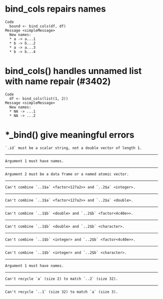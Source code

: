 # bind_cols repairs names

    Code
      bound <- bind_cols(df, df)
    Message <simpleMessage>
      New names:
      * a -> a...1
      * b -> b...2
      * a -> a...3
      * b -> b...4

# bind_cols() handles unnamed list with name repair (#3402)

    Code
      df <- bind_cols(list(1, 2))
    Message <simpleMessage>
      New names:
      * NA -> ...1
      * NA -> ...2

# *_bind() give meaningful errors

    `.id` must be a scalar string, not a double vector of length 1.

---

    Argument 1 must have names.

---

    Argument 2 must be a data frame or a named atomic vector.

---

    Can't combine `..1$a` <factor<127a2>> and `..2$a` <integer>.

---

    Can't combine `..1$a` <factor<127a2>> and `..2$a` <double>.

---

    Can't combine `..1$b` <double> and `..2$b` <factor<4c40e>>.

---

    Can't combine `..1$b` <double> and `..2$b` <character>.

---

    Can't combine `..1$b` <integer> and `..2$b` <factor<4c40e>>.

---

    Can't combine `..1$b` <integer> and `..2$b` <character>.

---

    Argument 1 must have names.

---

    Can't recycle `a` (size 2) to match `..2` (size 32).

---

    Can't recycle `..1` (size 32) to match `a` (size 3).

